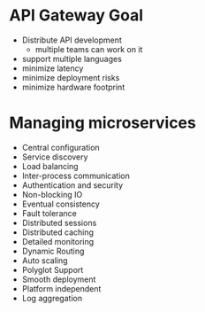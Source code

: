 # API Gateway Goal
- Distribute API development
  - multiple teams can work on it
- support multiple languages
- minimize latency
- minimize deployment risks
- minimize hardware footprint

# Managing microservices
- Central configuration
- Service discovery
- Load balancing
- Inter-process communication
- Authentication and security
- Non-blocking IO
- Eventual consistency
- Fault tolerance
- Distributed sessions
- Distributed caching
- Detailed monitoring
- Dynamic Routing
- Auto scaling
- Polyglot Support
- Smooth deployment
- Platform independent
- Log aggregation